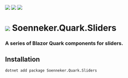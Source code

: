 ﻿[![](https://img.shields.io/nuget/v/soenneker.quark.sliders.svg?style=for-the-badge)](https://www.nuget.org/packages/soenneker.quark.sliders/)
[![](https://img.shields.io/github/actions/workflow/status/soenneker/soenneker.quark.sliders/publish-package.yml?style=for-the-badge)](https://github.com/soenneker/soenneker.quark.sliders/actions/workflows/publish-package.yml)
[![](https://img.shields.io/nuget/dt/soenneker.quark.sliders.svg?style=for-the-badge)](https://www.nuget.org/packages/soenneker.quark.sliders/)

# ![](https://user-images.githubusercontent.com/4441470/224455560-91ed3ee7-f510-4041-a8d2-3fc093025112.png) Soenneker.Quark.Sliders
### A series of Blazor Quark components for sliders.

## Installation

```
dotnet add package Soenneker.Quark.Sliders
```
